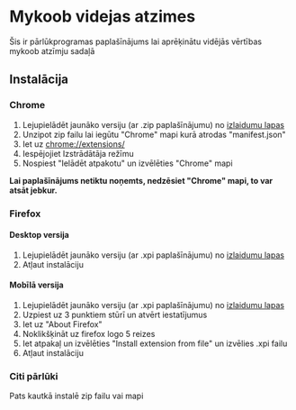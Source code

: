 # Mykoob videjas atzimes

Šis ir pārlūkprogramas paplašīnājums lai aprēķinātu vidējās vērtības mykoob atzīmju sadaļā

## Instalācija

### Chrome

1. Lejupielādēt jaunāko versiju (ar .zip paplašīnājumu) no [izlaidumu lapas](https://github.com/Xc987/Mykoob-videjas-atzimes/releases)
2. Unzipot zip failu lai iegūtu "Chrome" mapi kurā atrodas "manifest.json"
3. Iet uz [chrome://extensions/](chrome://extensions/)
4. Iespējojiet Izstrādātāja režīmu
5. Nospiest "Ielādēt atpakotu" un izvēlēties "Chrome" mapi

**Lai paplašīnājums netiktu noņemts, nedzēsiet "Chrome" mapi, to var atsāt jebkur.**

### Firefox 

#### Desktop versija

1. Lejupielādēt jaunāko versiju (ar .xpi paplašīnājumu) no [izlaidumu lapas](https://github.com/Xc987/Mykoob-videjas-atzimes/releases)
2. Atļaut instalāciju

#### Mobīlā versija

1. Lejupielādēt jaunāko versiju (ar .xpi paplašīnājumu) no [izlaidumu lapas](https://github.com/Xc987/Mykoob-videjas-atzimes/releases)
2. Uzpiest uz 3 punktiem stūrī un atvērt iestatījumus
3. Iet uz "About Firefox"
4. Noklikšķināt uz firefox logo 5 reizes
5. Iet atpakaļ un izvēlēties "Install extension from file" un izvēlies .xpi failu
6. Atļaut instalāciju

### Citi pārlūki 

Pats kautkā instalē zip failu vai mapi